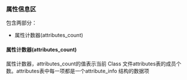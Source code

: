### 属性信息区 ###
包含两部分：
- 属性计数器(attributes_count)


#### 属性计数器(attributes_count) ####
属性计数器，attributes_count的值表示当前 Class 文件attributes表的成员个数。attributes表中每一项都是一个attribute_info 结构的数据项
